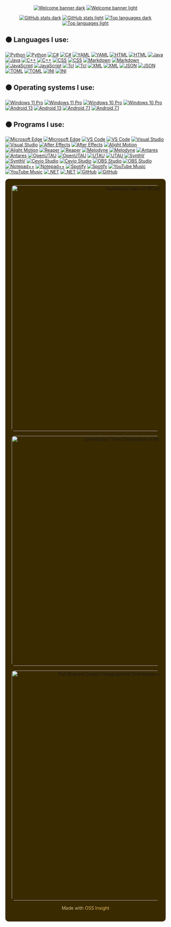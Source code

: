 
<div align="center">

<!-- dandelion = #fcba03 -->

[![Welcome banner dark](https://capsule-render.vercel.app/api?type=waving&height=250&color=fcba03&text=Welcome%20to%20my%20profile!&fontColor=000000&fontSize=60&animation=fadeIn&fontAlignY=41&reversal=true#gh-dark-mode-only)](https://github.com/Cadlaxa#gh-dark-mode-only)
[![Welcome banner light](https://capsule-render.vercel.app/api?type=waving&height=250&color=fcba03&text=Welcome%20to%20my%20profile!&fontColor=ffffff&fontSize=60&animation=fadeIn&fontAlignY=41&reversal=true#gh-light-mode-only)](https://github.com/Cadlaxa#gh-light-mode-only)
</div>

<div align="center">
  
[![GitHub stats dark](https://github-readme-stats.vercel.app/api?username=Cadlaxa&show_icons=true&theme=merko&show=discussions_answered&border_radius=0&disable_animations=true&rank_icon=github&width=2000&hide_border=true&bg_color=3a2a00&title_color=fcba03&text_color=ffe08a&icon_color=d99a00#gh-dark-mode-only)](https://github.com/Cadlaxa#gh-dark-mode-only)
[![GitHub stats light](https://github-readme-stats.vercel.app/api?username=Cadlaxa&show_icons=true&theme=merko&show=discussions_answered&border_radius=0&disable_animations=true&rank_icon=github&width=2000&hide_border=true&bg_color=fff6e1&title_color=fcba03&text_color=8a5f00&icon_color=d99a00#gh-light-mode-only)](https://github.com/Cadlaxa#gh-light-mode-only)
[![Top languages dark](https://github-readme-stats.vercel.app/api/top-langs/?username=Cadlaxa&show_icons=true&theme=merko&show=reviews,discussions_answered&border_radius=0&disable_animations=true&rank_icon=github&hide_border=true&bg_color=3a2a00&title_color=fcba03&text_color=ffe08a&icon_color=d99a00&layout=compact#gh-dark-mode-only)](https://github.com/Cadlaxa#gh-dark-mode-only)
[![Top languages light](https://github-readme-stats.vercel.app/api/top-langs/?username=Cadlaxa&show_icons=true&theme=merko&show=reviews,discussions_answered&border_radius=0&disable_animations=true&rank_icon=github&hide_border=true&bg_color=fff6e1&title_color=fcba03&text_color=8a5f00&icon_color=d99a00&layout=compact#gh-light-mode-only)](https://github.com/Cadlaxa#gh-light-mode-only)
</div>

## 🟠 Languages I use:
[![Python](https://img.shields.io/badge/Python-3a2a00?style=for-the-badge&logo=python&logoColor=white#gh-dark-mode-only)](https://github.com/Cadlaxa#gh-dark-mode-only)
[![Python](https://img.shields.io/badge/Python-fff6e1?style=for-the-badge&logo=python&logoColor=black#gh-light-mode-only)](https://github.com/Cadlaxa#gh-light-mode-only)
[![C#](https://img.shields.io/badge/C%23-3a2a00?style=for-the-badge&logo=csharp&logoColor=white#gh-dark-mode-only)](https://github.com/Cadlaxa#gh-dark-mode-only)
[![C#](https://img.shields.io/badge/C%23-fff6e1?style=for-the-badge&logo=csharp&logoColor=black#gh-light-mode-only)](https://github.com/Cadlaxa#gh-light-mode-only)
[![YAML](https://img.shields.io/badge/YAML-3a2a00?style=for-the-badge&logo=yaml&logoColor=white#gh-dark-mode-only)](https://github.com/Cadlaxa#gh-dark-mode-only)
[![YAML](https://img.shields.io/badge/YAML-fff6e1?style=for-the-badge&logo=yaml&logoColor=black#gh-light-mode-only)](https://github.com/Cadlaxa#gh-light-mode-only)
[![HTML](https://img.shields.io/badge/HTML-3a2a00?style=for-the-badge&logo=html5&logoColor=white#gh-dark-mode-only)](https://github.com/Cadlaxa#gh-dark-mode-only)
[![HTML](https://img.shields.io/badge/HTML-fff6e1?style=for-the-badge&logo=html5&logoColor=black#gh-light-mode-only)](https://github.com/Cadlaxa#gh-light-mode-only)
[![Java](https://img.shields.io/badge/Java-3a2a00?style=for-the-badge&logo=openjdk&logoColor=white#gh-dark-mode-only)](https://github.com/Cadlaxa#gh-dark-mode-only)
[![Java](https://img.shields.io/badge/Java-fff6e1?style=for-the-badge&logo=openjdk&logoColor=black#gh-light-mode-only)](https://github.com/Cadlaxa#gh-light-mode-only)
[![C++](https://img.shields.io/badge/C++-3a2a00?style=for-the-badge&logo=cplusplus&logoColor=white#gh-dark-mode-only)](https://github.com/Cadlaxa#gh-dark-mode-only)
[![C++](https://img.shields.io/badge/C++-fff6e1?style=for-the-badge&logo=cplusplus&logoColor=black#gh-light-mode-only)](https://github.com/Cadlaxa#gh-light-mode-only)
[![CSS](https://img.shields.io/badge/CSS-3a2a00?style=for-the-badge&logo=css3&logoColor=white#gh-dark-mode-only)](https://github.com/Cadlaxa#gh-dark-mode-only)
[![CSS](https://img.shields.io/badge/CSS-fff6e1?style=for-the-badge&logo=css3&logoColor=black#gh-light-mode-only)](https://github.com/Cadlaxa#gh-light-mode-only)
[![Markdown](https://img.shields.io/badge/Markdown-3a2a00?style=for-the-badge&logo=markdown&logoColor=white#gh-dark-mode-only)](https://github.com/Cadlaxa#gh-dark-mode-only)
[![Markdown](https://img.shields.io/badge/Markdown-fff6e1?style=for-the-badge&logo=markdown&logoColor=black#gh-light-mode-only)](https://github.com/Cadlaxa#gh-light-mode-only)
[![JavaScript](https://img.shields.io/badge/JavaScript-3a2a00?style=for-the-badge&logo=javascript&logoColor=white#gh-dark-mode-only)](https://github.com/Cadlaxa#gh-dark-mode-only)
[![JavaScript](https://img.shields.io/badge/JavaScript-fff6e1?style=for-the-badge&logo=javascript&logoColor=black#gh-light-mode-only)](https://github.com/Cadlaxa#gh-light-mode-only)
[![Tcl](https://img.shields.io/badge/Tcl-3a2a00?style=for-the-badge&logo=tcl&logoColor=white#gh-dark-mode-only)](https://github.com/Cadlaxa#gh-dark-mode-only)
[![Tcl](https://img.shields.io/badge/Tcl-fff6e1?style=for-the-badge&logo=tcl&logoColor=black#gh-light-mode-only)](https://github.com/Cadlaxa#gh-light-mode-only)
[![XML](https://img.shields.io/badge/XML-3a2a00?style=for-the-badge&logo=xml&logoColor=white#gh-dark-mode-only)](https://github.com/Cadlaxa#gh-dark-mode-only)
[![XML](https://img.shields.io/badge/XML-fff6e1?style=for-the-badge&logo=xml&logoColor=black#gh-light-mode-only)](https://github.com/Cadlaxa#gh-light-mode-only)
[![JSON](https://img.shields.io/badge/JSON-3a2a00?style=for-the-badge&logo=json&logoColor=white#gh-dark-mode-only)](https://github.com/Cadlaxa#gh-dark-mode-only)
[![JSON](https://img.shields.io/badge/JSON-fff6e1?style=for-the-badge&logo=json&logoColor=black#gh-light-mode-only)](https://github.com/Cadlaxa#gh-light-mode-only)
[![TOML](https://img.shields.io/badge/TOML-3a2a00?style=for-the-badge&logo=toml&logoColor=white#gh-dark-mode-only)](https://github.com/Cadlaxa#gh-dark-mode-only)
[![TOML](https://img.shields.io/badge/TOML-fff6e1?style=for-the-badge&logo=toml&logoColor=black#gh-light-mode-only)](https://github.com/Cadlaxa#gh-light-mode-only)
[![INI](https://img.shields.io/badge/INI-3a2a00?style=for-the-badge&logo=ini&logoColor=white#gh-dark-mode-only)](https://github.com/Cadlaxa#gh-dark-mode-only)
[![INI](https://img.shields.io/badge/INI-fff6e1?style=for-the-badge&logo=ini&logoColor=black#gh-light-mode-only)](https://github.com/Cadlaxa#gh-light-mode-only)

## 🟠 Operating systems I use:
[![Windows 11 Pro](https://img.shields.io/badge/Windows%2011%20Pro-3a2a00?&style=for-the-badge&logo=windows11&logoColor=white#gh-dark-mode-only)](https://github.com/Cadlaxa#gh-dark-mode-only)
[![Windows 11 Pro](https://img.shields.io/badge/Windows%2011%20Pro-fff6e1?&style=for-the-badge&logo=windows11&logoColor=black#gh-light-mode-only)](https://github.com/Cadlaxa#gh-light-mode-only)
[![Windows 10 Pro](https://img.shields.io/badge/Windows%2010%20Pro-3a2a00?&style=for-the-badge&logo=windows&logoColor=white#gh-dark-mode-only)](https://github.com/Cadlaxa#gh-dark-mode-only)
[![Windows 10 Pro](https://img.shields.io/badge/Windows%2010%20Pro-fff6e1?&style=for-the-badge&logo=windows&logoColor=black#gh-light-mode-only)](https://github.com/Cadlaxa#gh-light-mode-only)
[![Android 13](https://img.shields.io/badge/Android%2013-3a2a00?&style=for-the-badge&logo=android&logoColor=white#gh-dark-mode-only)](https://github.com/Cadlaxa#gh-dark-mode-only)
[![Android 13](https://img.shields.io/badge/Android%2013-fff6e1?&style=for-the-badge&logo=android&logoColor=black#gh-light-mode-only)](https://github.com/Cadlaxa#gh-light-mode-only)
[![Android 7.1](https://img.shields.io/badge/Android%207.1-3a2a00?&style=for-the-badge&logo=android&logoColor=white#gh-dark-mode-only)](https://github.com/Cadlaxa#gh-dark-mode-only)
[![Android 7.1](https://img.shields.io/badge/Android%207.1-fff6e1?&style=for-the-badge&logo=android&logoColor=black#gh-light-mode-only)](https://github.com/Cadlaxa#gh-light-mode-only)

## 🟠 Programs I use:
[![Microsoft Edge](https://img.shields.io/badge/(Main%20Browser)-3a2a00?style=for-the-badge&logo=microsoft-edge&logoColor=white&label=Edge&labelColor=3a2a00#gh-dark-mode-only)](https://github.com/Cadlaxa#gh-dark-mode-only)
[![Microsoft Edge](https://img.shields.io/badge/(Main%20Browser)-fff6e1?style=for-the-badge&logo=microsoft-edge&logoColor=black&label=Edge&labelColor=fff6e1#gh-light-mode-only)](https://github.com/Cadlaxa#gh-light-mode-only)
[![VS Code](https://img.shields.io/badge/VS%20Code%20(Secondary%20IDE)-3a2a00?style=for-the-badge&logo=visualstudiocode&logoColor=white#gh-dark-mode-only)](https://github.com/Cadlaxa#gh-dark-mode-only)
[![VS Code](https://img.shields.io/badge/VS%20Code%20(Secondary%20IDE)-fff6e1?style=for-the-badge&logo=visualstudiocode&logoColor=black#gh-light-mode-only)](https://github.com/Cadlaxa#gh-light-mode-only)
[![Visual Studio](https://img.shields.io/badge/Visual%20Studio%20(Main%20IDE)-3a2a00?style=for-the-badge&logo=visualstudio&logoColor=white#gh-dark-mode-only)](https://github.com/Cadlaxa#gh-dark-mode-only)
[![Visual Studio](https://img.shields.io/badge/Visual%20Studio%20(Main%20IDE)-fff6e1?style=for-the-badge&logo=visualstudio&logoColor=black#gh-light-mode-only)](https://github.com/Cadlaxa#gh-light-mode-only)
[![After Effects](https://img.shields.io/badge/After%20Effects-3a2a00?style=for-the-badge&logo=adobeaftereffects&logoColor=white#gh-dark-mode-only)](https://github.com/Cadlaxa#gh-dark-mode-only)
[![After Effects](https://img.shields.io/badge/After%20Effects-fff6e1?style=for-the-badge&logo=adobeaftereffects&logoColor=black#gh-light-mode-only)](https://github.com/Cadlaxa#gh-light-mode-only)
[![Alight Motion](https://img.shields.io/badge/Alight%20Motion-3a2a00?style=for-the-badge&logo=alightmotion&logoColor=white#gh-dark-mode-only)](https://github.com/Cadlaxa#gh-dark-mode-only)
[![Alight Motion](https://img.shields.io/badge/Alight%20Motion-fff6e1?style=for-the-badge&logo=alightmotion&logoColor=black#gh-light-mode-only)](https://github.com/Cadlaxa#gh-light-mode-only)
[![Reaper](https://img.shields.io/badge/Reaper%20(Main%20DAW)-3a2a00?style=for-the-badge&logo=reaper&logoColor=white#gh-dark-mode-only)](https://github.com/Cadlaxa#gh-dark-mode-only)
[![Reaper](https://img.shields.io/badge/Reaper%20(Main%20DAW)-fff6e1?style=for-the-badge&logo=reaper&logoColor=black#gh-light-mode-only)](https://github.com/Cadlaxa#gh-light-mode-only)
[![Melodyne](https://img.shields.io/badge/Melodyne-3a2a00?style=for-the-badge&logo=melodyne&logoColor=white#gh-dark-mode-only)](https://github.com/Cadlaxa#gh-dark-mode-only)
[![Melodyne](https://img.shields.io/badge/Melodyne-fff6e1?style=for-the-badge&logo=melodyne&logoColor=black#gh-light-mode-only)](https://github.com/Cadlaxa#gh-light-mode-only)
[![Antares](https://img.shields.io/badge/Antares-3a2a00?style=for-the-badge&logo=antares&logoColor=white#gh-dark-mode-only)](https://github.com/Cadlaxa#gh-dark-mode-only)
[![Antares](https://img.shields.io/badge/Antares-fff6e1?style=for-the-badge&logo=antares&logoColor=black#gh-light-mode-only)](https://github.com/Cadlaxa#gh-light-mode-only)
[![OpenUTAU](https://img.shields.io/badge/OpenUTAU%20(Main%20Project)-3a2a00?style=for-the-badge&logo=openutau&logoColor=white#gh-dark-mode-only)](https://github.com/Cadlaxa#gh-dark-mode-only)
[![OpenUTAU](https://img.shields.io/badge/OpenUTAU%20(Main%20Project)-fff6e1?style=for-the-badge&logo=openutau&logoColor=black#gh-light-mode-only)](https://github.com/Cadlaxa#gh-light-mode-only)
[![UTAU](https://img.shields.io/badge/UTAU-3a2a00?style=for-the-badge&logo=utau&logoColor=white#gh-dark-mode-only)](https://github.com/Cadlaxa#gh-dark-mode-only)
[![UTAU](https://img.shields.io/badge/UTAU-fff6e1?style=for-the-badge&logo=utau&logoColor=black#gh-light-mode-only)](https://github.com/Cadlaxa#gh-light-mode-only)
[![SynthV](https://img.shields.io/badge/SynthV-3a2a00?style=for-the-badge&logo=synthv&logoColor=white#gh-dark-mode-only)](https://github.com/Cadlaxa#gh-dark-mode-only)
[![SynthV](https://img.shields.io/badge/SynthV-fff6e1?style=for-the-badge&logo=synthv&logoColor=black#gh-light-mode-only)](https://github.com/Cadlaxa#gh-light-mode-only)
[![Cevio Studio](https://img.shields.io/badge/Cevio%20Studio-3a2a00?style=for-the-badge&logo=cevio&logoColor=white#gh-dark-mode-only)](https://github.com/Cadlaxa#gh-dark-mode-only)
[![Cevio Studio](https://img.shields.io/badge/Cevio%20Studio-fff6e1?style=for-the-badge&logo=cevio&logoColor=black#gh-light-mode-only)](https://github.com/Cadlaxa#gh-light-mode-only)
[![OBS Studio](https://img.shields.io/badge/OBS%20Studio-3a2a00?style=for-the-badge&logo=obsstudio&logoColor=white#gh-dark-mode-only)](https://github.com/Cadlaxa#gh-dark-mode-only)
[![OBS Studio](https://img.shields.io/badge/OBS%20Studio-fff6e1?style=for-the-badge&logo=obsstudio&logoColor=black#gh-light-mode-only)](https://github.com/Cadlaxa#gh-light-mode-only)
[![Notepad++](https://img.shields.io/badge/Notepad++-3a2a00?style=for-the-badge&logo=notepadplusplus&logoColor=white#gh-dark-mode-only)](https://github.com/Cadlaxa#gh-dark-mode-only)
[![Notepad++](https://img.shields.io/badge/Notepad++-fff6e1?style=for-the-badge&logo=notepadplusplus&logoColor=black#gh-light-mode-only)](https://github.com/Cadlaxa#gh-light-mode-only)
[![Spotify](https://img.shields.io/badge/Spotify-3a2a00?style=for-the-badge&logo=spotify&logoColor=white#gh-dark-mode-only)](https://github.com/Cadlaxa#gh-dark-mode-only)
[![Spotify](https://img.shields.io/badge/Spotify-fff6e1?style=for-the-badge&logo=spotify&logoColor=black#gh-light-mode-only)](https://github.com/Cadlaxa#gh-light-mode-only)
[![YouTube Music](https://img.shields.io/badge/YouTube%20Music-3a2a00?style=for-the-badge&logo=youtubemusic&logoColor=white#gh-dark-mode-only)](https://github.com/Cadlaxa#gh-dark-mode-only)
[![YouTube Music](https://img.shields.io/badge/YouTube%20Music-fff6e1?style=for-the-badge&logo=youtubemusic&logoColor=black#gh-light-mode-only)](https://github.com/Cadlaxa#gh-light-mode-only)
[![.NET](https://img.shields.io/badge/.NET-3a2a00?style=for-the-badge&logo=dotnet&logoColor=white#gh-dark-mode-only)](https://github.com/Cadlaxa#gh-dark-mode-only)
[![.NET](https://img.shields.io/badge/.NET-fff6e1?style=for-the-badge&logo=dotnet&logoColor=black#gh-light-mode-only)](https://github.com/Cadlaxa#gh-light-mode-only)
[![GitHub](https://img.shields.io/badge/GitHub-3a2a00?style=for-the-badge&logo=github&logoColor=white#gh-dark-mode-only)](https://github.com/Cadlaxa#gh-dark-mode-only)
[![GitHub](https://img.shields.io/badge/GitHub-fff6e1?style=for-the-badge&logo=github&logoColor=black#gh-light-mode-only)](https://github.com/Cadlaxa#gh-light-mode-only)

<div align="center" style="
  background-color: #3a2a00; 
  padding: 20px; 
  border-radius: 10px;
">
  <a href="https://next.ossinsight.io/widgets/official/compose-user-dashboard-stats?user_id=92255161" target="_blank" style="display: block; margin-bottom: 15px;">
    <picture>
      <source media="(prefers-color-scheme: dark)" srcset="https://next.ossinsight.io/widgets/official/compose-user-dashboard-stats/thumbnail.png?user_id=92255161&image_size=auto&color_scheme=dark" width="771" height="auto">
      <source media="(prefers-color-scheme: light)" srcset="https://next.ossinsight.io/widgets/official/compose-user-dashboard-stats/thumbnail.png?user_id=92255161&image_size=auto&color_scheme=light" width="771" height="auto">
      <img alt="Dashboard stats of @Cadlaxa" src="https://next.ossinsight.io/widgets/official/compose-user-dashboard-stats/thumbnail.png?user_id=92255161&image_size=auto&color_scheme=light" width="771" height="auto" style="border-radius: 8px;">
    </picture>
  </a>

  <a href="https://next.ossinsight.io/widgets/official/analyze-user-contribution-time-distribution?user_id=92255161&period=all_times" target="_blank" style="display: block; margin-bottom: 15px;">
    <picture>
      <source media="(prefers-color-scheme: dark)" srcset="https://next.ossinsight.io/widgets/official/analyze-user-contribution-time-distribution/thumbnail.png?user_id=92255161&period=all_times&image_size=auto&color_scheme=dark" width="721" height="auto">
      <source media="(prefers-color-scheme: light)" srcset="https://next.ossinsight.io/widgets/official/analyze-user-contribution-time-distribution/thumbnail.png?user_id=92255161&period=all_times&image_size=auto&color_scheme=light" width="721" height="auto">
      <img alt="Contribution Time Distribution of @Cadlaxa" src="https://next.ossinsight.io/widgets/official/analyze-user-contribution-time-distribution/thumbnail.png?user_id=92255161&period=all_times&image_size=auto&color_scheme=light" width="721" height="auto" style="border-radius: 8px;">
    </picture>
  </a>

  <a href="https://next.ossinsight.io/widgets/official/analyze-repo-stars-map?activity=pull-request-creators&repo_id=27212980" target="_blank" style="display: block;">
    <picture>
      <source media="(prefers-color-scheme: dark)" srcset="https://next.ossinsight.io/widgets/official/analyze-repo-stars-map/thumbnail.png?activity=pull-request-creators&repo_id=27212980&image_size=auto&color_scheme=dark" width="721" height="auto">
      <source media="(prefers-color-scheme: light)" srcset="https://next.ossinsight.io/widgets/official/analyze-repo-stars-map/thumbnail.png?activity=pull-request-creators&repo_id=27212980&image_size=auto&color_scheme=light" width="721" height="auto">
      <img alt="Pull Request Creator Geographical Distribution of stakira/OpenUtau" src="https://next.ossinsight.io/widgets/official/analyze-repo-stars-map/thumbnail.png?activity=pull-request-creators&repo_id=27212980&image_size=auto&color_scheme=light" width="721" height="auto" style="border-radius: 8px;">
    </picture>
  </a>

  <p style="color: #d8c28c; font-size: 14px; margin-top: 15px;">
    Made with <a href="https://ossinsight.io/" style="color: #e5bb62; text-decoration: none;">OSS Insight</a>
  </p>
</div>
